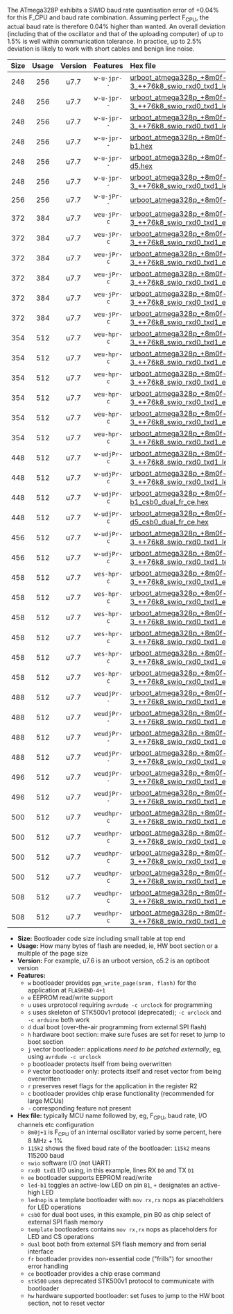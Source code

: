 The ATmega328P exhibits a SWIO baud rate quantisation error of +0.04% for this F_CPU and baud rate combination. Assuming perfect F<sub>CPU</sub>, the actual baud rate is therefore 0.04% higher than wanted. An overall deviation (including that of the oscillator and that of the uploading computer) of up to 1.5% is well within communication tolerance. In practice, up to 2.5% deviation is likely to work with short cables and benign line noise.

|Size|Usage|Version|Features|Hex file|
|:-:|:-:|:-:|:-:|:--|
|248|256|u7.7|`w-u-jpr--`|[urboot_atmega328p_+8m0f-3_++76k8_swio_rxd0_txd1_led+b1.hex](https://raw.githubusercontent.com/stefanrueger/urboot.hex/main/mcus/atmega328p/internal_oscillator/fcpu_+8m0f-3/br_++76k8/urboot_atmega328p_+8m0f-3_++76k8_swio_rxd0_txd1_led+b1.hex)|
|248|256|u7.7|`w-u-jpr--`|[urboot_atmega328p_+8m0f-3_++76k8_swio_rxd0_txd1_led+b5.hex](https://raw.githubusercontent.com/stefanrueger/urboot.hex/main/mcus/atmega328p/internal_oscillator/fcpu_+8m0f-3/br_++76k8/urboot_atmega328p_+8m0f-3_++76k8_swio_rxd0_txd1_led+b5.hex)|
|248|256|u7.7|`w-u-jpr--`|[urboot_atmega328p_+8m0f-3_++76k8_swio_rxd0_txd1_led+d5.hex](https://raw.githubusercontent.com/stefanrueger/urboot.hex/main/mcus/atmega328p/internal_oscillator/fcpu_+8m0f-3/br_++76k8/urboot_atmega328p_+8m0f-3_++76k8_swio_rxd0_txd1_led+d5.hex)|
|248|256|u7.7|`w-u-jpr--`|[urboot_atmega328p_+8m0f-3_++76k8_swio_rxd0_txd1_led-b1.hex](https://raw.githubusercontent.com/stefanrueger/urboot.hex/main/mcus/atmega328p/internal_oscillator/fcpu_+8m0f-3/br_++76k8/urboot_atmega328p_+8m0f-3_++76k8_swio_rxd0_txd1_led-b1.hex)|
|248|256|u7.7|`w-u-jpr--`|[urboot_atmega328p_+8m0f-3_++76k8_swio_rxd0_txd1_led-d5.hex](https://raw.githubusercontent.com/stefanrueger/urboot.hex/main/mcus/atmega328p/internal_oscillator/fcpu_+8m0f-3/br_++76k8/urboot_atmega328p_+8m0f-3_++76k8_swio_rxd0_txd1_led-d5.hex)|
|248|256|u7.7|`w-u-jpr--`|[urboot_atmega328p_+8m0f-3_++76k8_swio_rxd0_txd1_lednop.hex](https://raw.githubusercontent.com/stefanrueger/urboot.hex/main/mcus/atmega328p/internal_oscillator/fcpu_+8m0f-3/br_++76k8/urboot_atmega328p_+8m0f-3_++76k8_swio_rxd0_txd1_lednop.hex)|
|256|256|u7.7|`w-u-jPr--`|[urboot_atmega328p_+8m0f-3_++76k8_swio_rxd0_txd1.hex](https://raw.githubusercontent.com/stefanrueger/urboot.hex/main/mcus/atmega328p/internal_oscillator/fcpu_+8m0f-3/br_++76k8/urboot_atmega328p_+8m0f-3_++76k8_swio_rxd0_txd1.hex)|
|372|384|u7.7|`weu-jPr-c`|[urboot_atmega328p_+8m0f-3_++76k8_swio_rxd0_txd1_ee_led+b1_fr_ce.hex](https://raw.githubusercontent.com/stefanrueger/urboot.hex/main/mcus/atmega328p/internal_oscillator/fcpu_+8m0f-3/br_++76k8/urboot_atmega328p_+8m0f-3_++76k8_swio_rxd0_txd1_ee_led+b1_fr_ce.hex)|
|372|384|u7.7|`weu-jPr-c`|[urboot_atmega328p_+8m0f-3_++76k8_swio_rxd0_txd1_ee_led+b5_fr_ce.hex](https://raw.githubusercontent.com/stefanrueger/urboot.hex/main/mcus/atmega328p/internal_oscillator/fcpu_+8m0f-3/br_++76k8/urboot_atmega328p_+8m0f-3_++76k8_swio_rxd0_txd1_ee_led+b5_fr_ce.hex)|
|372|384|u7.7|`weu-jPr-c`|[urboot_atmega328p_+8m0f-3_++76k8_swio_rxd0_txd1_ee_led+d5_fr_ce.hex](https://raw.githubusercontent.com/stefanrueger/urboot.hex/main/mcus/atmega328p/internal_oscillator/fcpu_+8m0f-3/br_++76k8/urboot_atmega328p_+8m0f-3_++76k8_swio_rxd0_txd1_ee_led+d5_fr_ce.hex)|
|372|384|u7.7|`weu-jPr-c`|[urboot_atmega328p_+8m0f-3_++76k8_swio_rxd0_txd1_ee_led-b1_fr_ce.hex](https://raw.githubusercontent.com/stefanrueger/urboot.hex/main/mcus/atmega328p/internal_oscillator/fcpu_+8m0f-3/br_++76k8/urboot_atmega328p_+8m0f-3_++76k8_swio_rxd0_txd1_ee_led-b1_fr_ce.hex)|
|372|384|u7.7|`weu-jPr-c`|[urboot_atmega328p_+8m0f-3_++76k8_swio_rxd0_txd1_ee_led-d5_fr_ce.hex](https://raw.githubusercontent.com/stefanrueger/urboot.hex/main/mcus/atmega328p/internal_oscillator/fcpu_+8m0f-3/br_++76k8/urboot_atmega328p_+8m0f-3_++76k8_swio_rxd0_txd1_ee_led-d5_fr_ce.hex)|
|372|384|u7.7|`weu-jPr-c`|[urboot_atmega328p_+8m0f-3_++76k8_swio_rxd0_txd1_ee_lednop_fr_ce.hex](https://raw.githubusercontent.com/stefanrueger/urboot.hex/main/mcus/atmega328p/internal_oscillator/fcpu_+8m0f-3/br_++76k8/urboot_atmega328p_+8m0f-3_++76k8_swio_rxd0_txd1_ee_lednop_fr_ce.hex)|
|354|512|u7.7|`weu-hpr-c`|[urboot_atmega328p_+8m0f-3_++76k8_swio_rxd0_txd1_ee_led+b1_fr_ce_hw.hex](https://raw.githubusercontent.com/stefanrueger/urboot.hex/main/mcus/atmega328p/internal_oscillator/fcpu_+8m0f-3/br_++76k8/urboot_atmega328p_+8m0f-3_++76k8_swio_rxd0_txd1_ee_led+b1_fr_ce_hw.hex)|
|354|512|u7.7|`weu-hpr-c`|[urboot_atmega328p_+8m0f-3_++76k8_swio_rxd0_txd1_ee_led+b5_fr_ce_hw.hex](https://raw.githubusercontent.com/stefanrueger/urboot.hex/main/mcus/atmega328p/internal_oscillator/fcpu_+8m0f-3/br_++76k8/urboot_atmega328p_+8m0f-3_++76k8_swio_rxd0_txd1_ee_led+b5_fr_ce_hw.hex)|
|354|512|u7.7|`weu-hpr-c`|[urboot_atmega328p_+8m0f-3_++76k8_swio_rxd0_txd1_ee_led+d5_fr_ce_hw.hex](https://raw.githubusercontent.com/stefanrueger/urboot.hex/main/mcus/atmega328p/internal_oscillator/fcpu_+8m0f-3/br_++76k8/urboot_atmega328p_+8m0f-3_++76k8_swio_rxd0_txd1_ee_led+d5_fr_ce_hw.hex)|
|354|512|u7.7|`weu-hpr-c`|[urboot_atmega328p_+8m0f-3_++76k8_swio_rxd0_txd1_ee_led-b1_fr_ce_hw.hex](https://raw.githubusercontent.com/stefanrueger/urboot.hex/main/mcus/atmega328p/internal_oscillator/fcpu_+8m0f-3/br_++76k8/urboot_atmega328p_+8m0f-3_++76k8_swio_rxd0_txd1_ee_led-b1_fr_ce_hw.hex)|
|354|512|u7.7|`weu-hpr-c`|[urboot_atmega328p_+8m0f-3_++76k8_swio_rxd0_txd1_ee_led-d5_fr_ce_hw.hex](https://raw.githubusercontent.com/stefanrueger/urboot.hex/main/mcus/atmega328p/internal_oscillator/fcpu_+8m0f-3/br_++76k8/urboot_atmega328p_+8m0f-3_++76k8_swio_rxd0_txd1_ee_led-d5_fr_ce_hw.hex)|
|354|512|u7.7|`weu-hpr-c`|[urboot_atmega328p_+8m0f-3_++76k8_swio_rxd0_txd1_ee_lednop_fr_ce_hw.hex](https://raw.githubusercontent.com/stefanrueger/urboot.hex/main/mcus/atmega328p/internal_oscillator/fcpu_+8m0f-3/br_++76k8/urboot_atmega328p_+8m0f-3_++76k8_swio_rxd0_txd1_ee_lednop_fr_ce_hw.hex)|
|448|512|u7.7|`w-udjPr-c`|[urboot_atmega328p_+8m0f-3_++76k8_swio_rxd0_txd1_led+b1_csb0_dual_fr_ce.hex](https://raw.githubusercontent.com/stefanrueger/urboot.hex/main/mcus/atmega328p/internal_oscillator/fcpu_+8m0f-3/br_++76k8/urboot_atmega328p_+8m0f-3_++76k8_swio_rxd0_txd1_led+b1_csb0_dual_fr_ce.hex)|
|448|512|u7.7|`w-udjPr-c`|[urboot_atmega328p_+8m0f-3_++76k8_swio_rxd0_txd1_led+d5_csb0_dual_fr_ce.hex](https://raw.githubusercontent.com/stefanrueger/urboot.hex/main/mcus/atmega328p/internal_oscillator/fcpu_+8m0f-3/br_++76k8/urboot_atmega328p_+8m0f-3_++76k8_swio_rxd0_txd1_led+d5_csb0_dual_fr_ce.hex)|
|448|512|u7.7|`w-udjPr-c`|[urboot_atmega328p_+8m0f-3_++76k8_swio_rxd0_txd1_led-b1_csb0_dual_fr_ce.hex](https://raw.githubusercontent.com/stefanrueger/urboot.hex/main/mcus/atmega328p/internal_oscillator/fcpu_+8m0f-3/br_++76k8/urboot_atmega328p_+8m0f-3_++76k8_swio_rxd0_txd1_led-b1_csb0_dual_fr_ce.hex)|
|448|512|u7.7|`w-udjPr-c`|[urboot_atmega328p_+8m0f-3_++76k8_swio_rxd0_txd1_led-d5_csb0_dual_fr_ce.hex](https://raw.githubusercontent.com/stefanrueger/urboot.hex/main/mcus/atmega328p/internal_oscillator/fcpu_+8m0f-3/br_++76k8/urboot_atmega328p_+8m0f-3_++76k8_swio_rxd0_txd1_led-d5_csb0_dual_fr_ce.hex)|
|456|512|u7.7|`w-udjPr-c`|[urboot_atmega328p_+8m0f-3_++76k8_swio_rxd0_txd1_led+b1_csd5_dual_fr_ce.hex](https://raw.githubusercontent.com/stefanrueger/urboot.hex/main/mcus/atmega328p/internal_oscillator/fcpu_+8m0f-3/br_++76k8/urboot_atmega328p_+8m0f-3_++76k8_swio_rxd0_txd1_led+b1_csd5_dual_fr_ce.hex)|
|456|512|u7.7|`w-udjPr-c`|[urboot_atmega328p_+8m0f-3_++76k8_swio_rxd0_txd1_template_dual_fr_ce.hex](https://raw.githubusercontent.com/stefanrueger/urboot.hex/main/mcus/atmega328p/internal_oscillator/fcpu_+8m0f-3/br_++76k8/urboot_atmega328p_+8m0f-3_++76k8_swio_rxd0_txd1_template_dual_fr_ce.hex)|
|458|512|u7.7|`wes-hpr-c`|[urboot_atmega328p_+8m0f-3_++76k8_swio_rxd0_txd1_ee_led+b1_fr_ce_stk500_hw.hex](https://raw.githubusercontent.com/stefanrueger/urboot.hex/main/mcus/atmega328p/internal_oscillator/fcpu_+8m0f-3/br_++76k8/urboot_atmega328p_+8m0f-3_++76k8_swio_rxd0_txd1_ee_led+b1_fr_ce_stk500_hw.hex)|
|458|512|u7.7|`wes-hpr-c`|[urboot_atmega328p_+8m0f-3_++76k8_swio_rxd0_txd1_ee_led+b5_fr_ce_stk500_hw.hex](https://raw.githubusercontent.com/stefanrueger/urboot.hex/main/mcus/atmega328p/internal_oscillator/fcpu_+8m0f-3/br_++76k8/urboot_atmega328p_+8m0f-3_++76k8_swio_rxd0_txd1_ee_led+b5_fr_ce_stk500_hw.hex)|
|458|512|u7.7|`wes-hpr-c`|[urboot_atmega328p_+8m0f-3_++76k8_swio_rxd0_txd1_ee_led+d5_fr_ce_stk500_hw.hex](https://raw.githubusercontent.com/stefanrueger/urboot.hex/main/mcus/atmega328p/internal_oscillator/fcpu_+8m0f-3/br_++76k8/urboot_atmega328p_+8m0f-3_++76k8_swio_rxd0_txd1_ee_led+d5_fr_ce_stk500_hw.hex)|
|458|512|u7.7|`wes-hpr-c`|[urboot_atmega328p_+8m0f-3_++76k8_swio_rxd0_txd1_ee_led-b1_fr_ce_stk500_hw.hex](https://raw.githubusercontent.com/stefanrueger/urboot.hex/main/mcus/atmega328p/internal_oscillator/fcpu_+8m0f-3/br_++76k8/urboot_atmega328p_+8m0f-3_++76k8_swio_rxd0_txd1_ee_led-b1_fr_ce_stk500_hw.hex)|
|458|512|u7.7|`wes-hpr-c`|[urboot_atmega328p_+8m0f-3_++76k8_swio_rxd0_txd1_ee_led-d5_fr_ce_stk500_hw.hex](https://raw.githubusercontent.com/stefanrueger/urboot.hex/main/mcus/atmega328p/internal_oscillator/fcpu_+8m0f-3/br_++76k8/urboot_atmega328p_+8m0f-3_++76k8_swio_rxd0_txd1_ee_led-d5_fr_ce_stk500_hw.hex)|
|458|512|u7.7|`wes-hpr-c`|[urboot_atmega328p_+8m0f-3_++76k8_swio_rxd0_txd1_ee_lednop_fr_ce_stk500_hw.hex](https://raw.githubusercontent.com/stefanrueger/urboot.hex/main/mcus/atmega328p/internal_oscillator/fcpu_+8m0f-3/br_++76k8/urboot_atmega328p_+8m0f-3_++76k8_swio_rxd0_txd1_ee_lednop_fr_ce_stk500_hw.hex)|
|488|512|u7.7|`weudjPr--`|[urboot_atmega328p_+8m0f-3_++76k8_swio_rxd0_txd1_ee_led+b1_csb0_dual_fr.hex](https://raw.githubusercontent.com/stefanrueger/urboot.hex/main/mcus/atmega328p/internal_oscillator/fcpu_+8m0f-3/br_++76k8/urboot_atmega328p_+8m0f-3_++76k8_swio_rxd0_txd1_ee_led+b1_csb0_dual_fr.hex)|
|488|512|u7.7|`weudjPr--`|[urboot_atmega328p_+8m0f-3_++76k8_swio_rxd0_txd1_ee_led+d5_csb0_dual_fr.hex](https://raw.githubusercontent.com/stefanrueger/urboot.hex/main/mcus/atmega328p/internal_oscillator/fcpu_+8m0f-3/br_++76k8/urboot_atmega328p_+8m0f-3_++76k8_swio_rxd0_txd1_ee_led+d5_csb0_dual_fr.hex)|
|488|512|u7.7|`weudjPr--`|[urboot_atmega328p_+8m0f-3_++76k8_swio_rxd0_txd1_ee_led-b1_csb0_dual_fr.hex](https://raw.githubusercontent.com/stefanrueger/urboot.hex/main/mcus/atmega328p/internal_oscillator/fcpu_+8m0f-3/br_++76k8/urboot_atmega328p_+8m0f-3_++76k8_swio_rxd0_txd1_ee_led-b1_csb0_dual_fr.hex)|
|488|512|u7.7|`weudjPr--`|[urboot_atmega328p_+8m0f-3_++76k8_swio_rxd0_txd1_ee_led-d5_csb0_dual_fr.hex](https://raw.githubusercontent.com/stefanrueger/urboot.hex/main/mcus/atmega328p/internal_oscillator/fcpu_+8m0f-3/br_++76k8/urboot_atmega328p_+8m0f-3_++76k8_swio_rxd0_txd1_ee_led-d5_csb0_dual_fr.hex)|
|496|512|u7.7|`weudjPr--`|[urboot_atmega328p_+8m0f-3_++76k8_swio_rxd0_txd1_ee_led+b1_csd5_dual_fr.hex](https://raw.githubusercontent.com/stefanrueger/urboot.hex/main/mcus/atmega328p/internal_oscillator/fcpu_+8m0f-3/br_++76k8/urboot_atmega328p_+8m0f-3_++76k8_swio_rxd0_txd1_ee_led+b1_csd5_dual_fr.hex)|
|496|512|u7.7|`weudjPr--`|[urboot_atmega328p_+8m0f-3_++76k8_swio_rxd0_txd1_ee_template_dual_fr.hex](https://raw.githubusercontent.com/stefanrueger/urboot.hex/main/mcus/atmega328p/internal_oscillator/fcpu_+8m0f-3/br_++76k8/urboot_atmega328p_+8m0f-3_++76k8_swio_rxd0_txd1_ee_template_dual_fr.hex)|
|500|512|u7.7|`weudhpr-c`|[urboot_atmega328p_+8m0f-3_++76k8_swio_rxd0_txd1_ee_led+b1_csb0_dual_fr_ce_hw.hex](https://raw.githubusercontent.com/stefanrueger/urboot.hex/main/mcus/atmega328p/internal_oscillator/fcpu_+8m0f-3/br_++76k8/urboot_atmega328p_+8m0f-3_++76k8_swio_rxd0_txd1_ee_led+b1_csb0_dual_fr_ce_hw.hex)|
|500|512|u7.7|`weudhpr-c`|[urboot_atmega328p_+8m0f-3_++76k8_swio_rxd0_txd1_ee_led+d5_csb0_dual_fr_ce_hw.hex](https://raw.githubusercontent.com/stefanrueger/urboot.hex/main/mcus/atmega328p/internal_oscillator/fcpu_+8m0f-3/br_++76k8/urboot_atmega328p_+8m0f-3_++76k8_swio_rxd0_txd1_ee_led+d5_csb0_dual_fr_ce_hw.hex)|
|500|512|u7.7|`weudhpr-c`|[urboot_atmega328p_+8m0f-3_++76k8_swio_rxd0_txd1_ee_led-b1_csb0_dual_fr_ce_hw.hex](https://raw.githubusercontent.com/stefanrueger/urboot.hex/main/mcus/atmega328p/internal_oscillator/fcpu_+8m0f-3/br_++76k8/urboot_atmega328p_+8m0f-3_++76k8_swio_rxd0_txd1_ee_led-b1_csb0_dual_fr_ce_hw.hex)|
|500|512|u7.7|`weudhpr-c`|[urboot_atmega328p_+8m0f-3_++76k8_swio_rxd0_txd1_ee_led-d5_csb0_dual_fr_ce_hw.hex](https://raw.githubusercontent.com/stefanrueger/urboot.hex/main/mcus/atmega328p/internal_oscillator/fcpu_+8m0f-3/br_++76k8/urboot_atmega328p_+8m0f-3_++76k8_swio_rxd0_txd1_ee_led-d5_csb0_dual_fr_ce_hw.hex)|
|508|512|u7.7|`weudhpr-c`|[urboot_atmega328p_+8m0f-3_++76k8_swio_rxd0_txd1_ee_led+b1_csd5_dual_fr_ce_hw.hex](https://raw.githubusercontent.com/stefanrueger/urboot.hex/main/mcus/atmega328p/internal_oscillator/fcpu_+8m0f-3/br_++76k8/urboot_atmega328p_+8m0f-3_++76k8_swio_rxd0_txd1_ee_led+b1_csd5_dual_fr_ce_hw.hex)|
|508|512|u7.7|`weudhpr-c`|[urboot_atmega328p_+8m0f-3_++76k8_swio_rxd0_txd1_ee_template_dual_fr_ce_hw.hex](https://raw.githubusercontent.com/stefanrueger/urboot.hex/main/mcus/atmega328p/internal_oscillator/fcpu_+8m0f-3/br_++76k8/urboot_atmega328p_+8m0f-3_++76k8_swio_rxd0_txd1_ee_template_dual_fr_ce_hw.hex)|

- **Size:** Bootloader code size including small table at top end
- **Usage:** How many bytes of flash are needed, ie, HW boot section or a multiple of the page size
- **Version:** For example, u7.6 is an urboot version, o5.2 is an optiboot version
- **Features:**
  + `w` bootloader provides `pgm_write_page(sram, flash)` for the application at `FLASHEND-4+1`
  + `e` EEPROM read/write support
  + `u` uses urprotocol requiring `avrdude -c urclock` for programming
  + `s` uses skeleton of STK500v1 protocol (deprecated); `-c urclock` and `-c arduino` both work
  + `d` dual boot (over-the-air programming from external SPI flash)
  + `h` hardware boot section: make sure fuses are set for reset to jump to boot section
  + `j` vector bootloader: applications *need to be patched externally*, eg, using `avrdude -c urclock`
  + `p` bootloader protects itself from being overwritten
  + `P` vector bootloader only: protects itself and reset vector from being overwritten
  + `r` preserves reset flags for the application in the register R2
  + `c` bootloader provides chip erase functionality (recommended for large MCUs)
  + `-` corresponding feature not present
- **Hex file:** typically MCU name followed by, eg, F<sub>CPU</sub>, baud rate, I/O channels etc configuration
  + `8m0j+1` is F<sub>CPU</sub> of an internal oscillator varied by some percent, here 8 MHz + 1%
  + `115k2` shows the fixed baud rate of the bootloader: `115k2` means 115200 baud
  + `swio` software I/O (not UART)
  + `rxd0 txd1` I/O using, in this example, lines RX `D0` and TX `D1`
  + `ee` bootloader supports EEPROM read/write
  + `led-b1` toggles an active-low LED on pin `B1`, `+` designates an active-high LED
  + `lednop` is a template bootloader with `mov rx,rx` nops as placeholders for LED operations
  + `csb0` for dual boot uses, in this example, pin B0 as chip select of external SPI flash memory
  + `template` bootloaders contains `mov rx,rx` nops as placeholders for LED and CS operations
  + `dual` boot both from external SPI flash memory and from serial interface
  + `fr` bootloader provides non-essential code ("frills") for smoother error handling
  + `ce` bootloader provides a chip erase command
  + `stk500` uses deprecated STK500v1 protocol to communicate with bootloader
  + `hw` hardware supported bootloader: set fuses to jump to the HW boot section, not to reset vector

